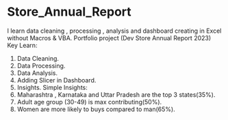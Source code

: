 # Store_Annual_Report
I learn data cleaning , processing , analysis and dashboard creating in Excel without Macros & VBA.
Portfolio project (Dev Store Annual Report 2023)
Key Learn:
1. Data Cleaning.
2. Data Processing.
3. Data Analysis.
4. Adding Slicer in Dashboard.
5. Insights.
Simple Insights:
1. Maharashtra , Karnataka and Uttar Pradesh are the top 3 states(35%).
2. Adult age group (30-49) is max contributing(50%).
3. Women are more likely to buys compared to man(65%).
